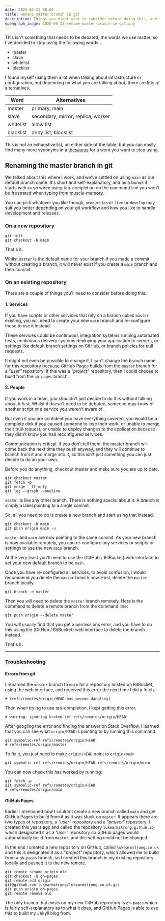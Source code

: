 ```yaml
---
date: 2020-06-23 08:00
title: Rename master branch in git
description: Things you might want to consider before doing this, and troubleshooting issues afterwards.
opengraph_image: 2020-06-23-rename-master-branch-in-git.png
---
```


This isn't something that needs to be debated, the words we use matter, so I've decided to stop using the following words...

- master
- slave
- whitelist
- blacklist

I found myself using them a lot when talking about infrastructure or configuration, but depending on what you are talking about, there are lots of alternatives.

| Word      | Alternatives                       |
|-----------|------------------------------------|
| master    | primary, main                      |
| slave     | secondary, mirror, replica, worker |
| whitelist | allow list                         |
| blacklist | deny list, blocklist               |

This is not an exhaustive list, on either side of the table, but you can easily find many more synonyms in a [thesaurus](https://www.thesaurus.com/) for a word you want to stop using.


## Renaming the master branch in git

We talked about this where I work, and we've settled on using `main` as our default branch name. It's short and self-explanatory, and as a bonus it starts with `ma` so when using tab-completion on the command line you won't be frustrated when typing from muscle-memory.

You can pick whatever you like though, `production` or `live` or `develop` may suit you better depending on your git workflow and how you like to handle development and releases.


### On a new repository

```
git init
git checkout -b main
```

That's it.

Whilst `master` is the default name for your branch if you made a commit without creating a branch, it will never exist if you create a `main` branch and then commit.


### On an existing repository

There are a couple of things you'll need to consider before doing this.


#### 1. Services

If you have scripts or other services that rely on a branch called `master` existing, you will need to create your new `main` branch and re-configure these to use it instead.

These services could be continuous integration systems running automated tests, continuous delivery systems deploying your application to servers, or settings like default branch settings on GitHub, or branch policies for pull requests.

It might not even be possible to change it, I can't change the branch name for this repository because GitHub Pages builds from the `master` branch for a _"user"_ repository. If this was a _"project"_ repository, then I could choose to build from the `gh-pages` branch.


#### 2. People

If you work in a team, you shouldn't just decide to do this without talking about it first. Whilst it doesn't need to be debated, someone may know of another script or a service you weren't aware of.

But even if you are confident you have everything covered, you would be a complete dick if you caused someone to lose their work, or unable to merge their pull-request, or unable to deploy changes to the application because they didn't know you had reconfigured services.

Communication is critical. If you don't tell them, the master branch will come back the next time they push anyway, and they will continue to branch from it and merge into it, so this isn't just something you can just decide to do on your own.

Before you do anything, checkout master and make sure you are up to date.

```
git checkout master
git fetch -p
git merge --ff-only
git log --graph --oneline
```

`master` is like any other branch. There is nothing special about it. A branch is simply a label pointing to a single commit.

So, all you need to do is create a new branch and start using that instead.

```
git checkout -b main
git push origin main -u
```

`master` and `main` are now pointing to the same commit. As your new branch is now available remotely, you can re-configure any services or scripts or settings to use the new `main` branch.

At the very least you'll need to use the (GitHub / BitBucket) web interface to set your new default branch to be `main`.

Once you have re-configured all services, to avoid confusion, I would recommend you delete the `master` branch now. First, delete the `master` branch locally.

```
git branch -d master
```

Then you will need to delete the `master` branch remotely. Here is the command to delete a remote branch from the command line:

```
git push origin --delete master
```

You will usually find that you get a permissions error, and you have to do this using the (GitHub / BitBucket) web interface to delete the branch instead.

That's it.


---


### Troubleshooting

#### Errors from git

I renamed the `master` branch to `main` for a repository hosted on BitBucket, using the web interface, and received this error the next time I did a fetch.

```
# (refs/remotes/origin/HEAD has become dangling)
```

Then when trying to use tab-completion, I kept getting this error.

```
# warning: ignoring broken ref refs/remotes/origin/HEAD
```

After googling the error and finding the answer on Stack Overflow, I learned that you can see what `origin/HEAD` is pointing to by running this command:

```
git symbolic-ref refs/remotes/origin/HEAD
# refs/remotes/origin/master
```

To fix it, you just need to make `origin/HEAD` point to `origin/main`

```
git symbolic-ref refs/remotes/origin/HEAD refs/remotes/origin/main
```

You can now check this has worked by running:

```
git fetch -p
git symbolic-ref refs/remotes/origin/HEAD
# refs/remotes/origin/main
```


#### GitHub Pages

Earlier I mentioned how I couldn't create a new branch called `main` and get GitHub Pages to build from it as it was stuck on `master`. It appears there are two types of repository, a _"user"_ repository and a _"project"_ repository. I created this years ago and called the repository `lukearmstrong.github.io` which designated it as a _"user"_ repository so GitHub pages would automatically build from `master`, and this setting could not be changed.

In the end I created a new repository on GitHub, called `lukearmstrong.co.uk` and this is designated it as a _"project"_ repository, which allowed me to build from a `gh-pages` branch, so I created this branch in my existing repository locally and pushed it to the new remote.

```
git remote rename origin old
git checkout -b gh-pages
git remote add origin git@github.com:lukearmstrong/lukearmstrong.co.uk.git
git push origin gh-pages
git remote remove old
```

The only branch that exists on my new GitHub repository is `gh-pages` which is fairly self-explanatory as to what it does, and GitHub Pages is able to use this to build my Jekyll blog from.
